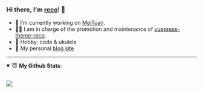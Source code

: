### Hi there, I'm [reco](https://www.recoluan.com)! 👋

- 🔭 I’m currently working on [MeiTuan](https://about.meituan.com/en).
- 👨‍💻 I am in charge of the promotion and maintenance of [vuepress-theme-reco](https://vuepress-theme-reco.recoluan.com).
- 🏓 Hobby: code & ukulele
- 👋 My personal [blog site](https://www.recoluan.com)

---

<details open>
 <summary> 😇 <b>My Github Stats</b>: </summary>
<br>
<p>
  <img src = "https://github-readme-stats.vercel.app/api?username=recoluan&show_icons=true&theme=calm&line_height=33&hide_border=true&count_private=true">
</p>
</details>
